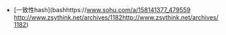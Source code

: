 - [一致性hash](bashhttps://www.sohu.com/a/158141377_479559
  http://www.zsythink.net/archives/1182http://www.zsythink.net/archives/1182)